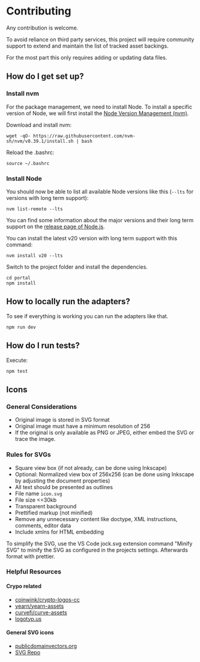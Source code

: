 # Contributing

Any contribution is welcome.

To avoid reliance on third party services, this project will require community support to extend
and maintain the list of tracked asset backings.

For the most part this only requires adding or updating data files.

## How do I get set up?

### Install nvm

For the package management, we need to install Node. To install a specific version of Node,
we will first install the [Node Version Management (nvm)](https://github.com/nvm-sh/nvm).

Download and install nvm:

```shell
wget -qO- https://raw.githubusercontent.com/nvm-sh/nvm/v0.39.1/install.sh | bash
```

Reload the .bashrc:

```shell
source ~/.bashrc
```

### Install Node

You should now be able to list all available Node versions like this (`--lts` for versions with long term support):

```shell
nvm list-remote --lts
```

You can find some information about the major versions and their long term support on the [release page of Node.js](https://nodejs.org/en/about/releases/).

You can install the latest v20 version with long term support with this command:

```shell
nvm install v20 --lts
```

Switch to the project folder and install the dependencies.

```shell
cd portal
npm install
```

## How to locally run the adapters?

To see if everything is working you can run the adapters like that.

```shell
npm run dev
```

## How do I run tests?

Execute:

```shell
npm test
```

## Icons

### General Considerations

-   Original image is stored in SVG format
-   Original image must have a minimum resolution of 256
-   If the original is only available as PNG or JPEG, either embed the SVG
    or trace the image.

### Rules for SVGs

-   Square view box (if not already, can be done using Inkscape)
-   Optional: Normalized view box of 256x256 (can be done using Inkscape by adjusting the document properties)
-   All text should be presented as outlines
-   File name `icon.svg`
-   File size <=30kb
-   Transparent background
-   Prettified markup (not minified)
-   Remove any unnecessary content like doctype, XML instructions, comments, editor data
-   Include xmlns for HTML embedding

To simplify the SVG, use the VS Code jock.svg extension command "Minify SVG"
to minify the SVG as configured in the projects settings.
Afterwards format with prettier.

### Helpful Resources

#### Crypo related

-   [coinwink/crypto-logos-cc](https://github.com/coinwink/crypto-logos-cc)
-   [yearn/yearn-assets](https://github.com/yearn/yearn-assets)
-   [curvefi/curve-assets](https://github.com/curvefi/curve-assets)
-   [logotyp.us](https://logotyp.us/)

#### General SVG icons

-   [publicdomainvectors.org](https://publicdomainvectors.org/)
-   [SVG Repo](https://www.svgrepo.com/)
